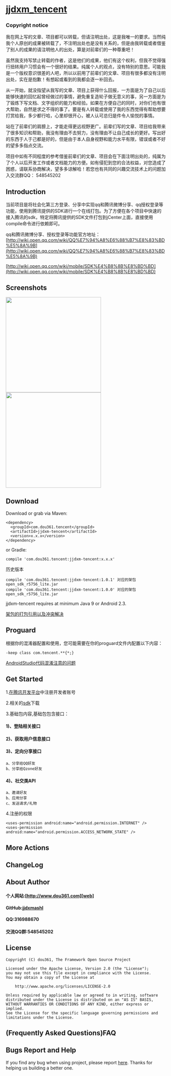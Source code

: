 # [jjdxm_tencent][project] #

### Copyright notice ###

我在网上写的文章、项目都可以转载，但请注明出处，这是我唯一的要求。当然纯我个人原创的成果被转载了，不注明出处也是没有关系的，但是由我转载或者借鉴了别人的成果的请注明他人的出处，算是对前辈们的一种尊重吧！

虽然我支持写禁止转载的作者，这是他们的成果，他们有这个权利，但我不觉得强行扭转用户习惯会有一个很好的结果。纯属个人的观点，没有特别的意思。可能我是一个版权意识很差的人吧，所以以前用了前辈们的文章、项目有很多都没有注明出处，实在是抱歉！有想起或看到的我都会逐一补回去。

从一开始，就没指望从我写的文章、项目上获得什么回报，一方面是为了自己以后能够快速的回忆起曾经做过的事情，避免重复造轮子做无意义的事，另一方面是为了锻炼下写文档、文字组织的能力和经验。如果在方便自己的同时，对你们也有很大帮助，自然是求之不得的事了。要是有人转载或使用了我的东西觉得有帮助想要打赏给我，多少都行哈，心里却很开心，被人认可总归是件令人愉悦的事情。

站在了前辈们的肩膀上，才能走得更远视野更广。前辈们写的文章、项目给我带来了很多知识和帮助，我没有理由不去努力，没有理由不让自己成长的更好。写出好的东西于人于己都是好的，但是由于本人自身视野和能力水平有限，错误或者不好的望多多指点交流。

项目中如有不同程度的参考借鉴前辈们的文章、项目会在下面注明出处的，纯属为了个人以后开发工作或者文档能力的方便。如有侵犯到您的合法权益，对您造成了困惑，请联系协商解决，望多多谅解哈！若您也有共同的兴趣交流技术上的问题加入交流群QQ： 548545202

## Introduction ##
当前项目是将社会化第三方登录、分享中实现qq和腾讯微博分享、qq授权登录等功能，使用到腾讯提供的SDK进行一个在线打包。为了方便在各个项目中快速的接入腾讯的sdk，特定将腾讯提供的SDK文件打包到jCenter上面，直接使用compile命令进行依赖即可。

qq和腾讯微博分享、授权登录等功能官方地址： [http://wiki.open.qq.com/wiki/QQ%E7%94%A8%E6%88%B7%E8%83%BD%E5%8A%9B](http://wiki.open.qq.com/wiki/QQ%E7%94%A8%E6%88%B7%E8%83%BD%E5%8A%9B)

[http://wiki.open.qq.com/wiki/mobile/SDK%E4%B8%8B%E8%BD%BD](http://wiki.open.qq.com/wiki/mobile/SDK%E4%B8%8B%E8%BD%BD)

## Screenshots ##

<img src="https://raw.githubusercontent.com/jjdxmashl/jjdxm_tencent/master/screenshots/icon01.png" width="300"> 
<img src="https://raw.githubusercontent.com/jjdxmashl/jjdxm_tencent/master/screenshots/icon02.png" width="300"> 

## Download ##

Download or grab via Maven:

	<dependency>
	  <groupId>com.dou361.tencent</groupId>
	  <artifactId>jjdxm-tencent</artifactId>
	  <version>x.x.x</version>
	</dependency>

or Gradle:

	compile 'com.dou361.tencent:jjdxm-tencent:x.x.x'

历史版本

	compile 'com.dou361.tencent:jjdxm-tencent:1.0.1' 对应的架包open_sdk_r5756_lite.jar
	compile 'com.dou361.tencent:jjdxm-tencent:1.0.0' 对应的架包open_sdk_r5756_lite.jar

jjdxm-tencent requires at minimum Java 9 or Android 2.3.

[架包的打包引用以及冲突解决][jaraar]

## Proguard ##

根据你的混淆器配置和使用，您可能需要在你的proguard文件内配置以下内容：

	-keep class com.tencent.**{*;}


[AndroidStudio代码混淆注意的问题][minify] 

## Get Started ##

1.[在腾讯开发平台][openqq]中注册开发者账号

2.相关的[sdk][qqsdk]下载

3.基础包内容,基础包包含接口：
#### 1)、登陆相关接口 ####
#### 2)、获取用户信息接口 ####
#### 3)、定向分享接口 ####
	a、分享给QQ好友
	b、分享给Qzone好友
#### 4)、社交类API ####
	a、邀请好友
	b、应用分享
	c、发送请求/礼物 

4.注册的权限

	<uses-permission android:name="android.permission.INTERNET" />
	<uses-permission android:name="android.permission.ACCESS_NETWORK_STATE" />

## More Actions ##

## ChangeLog ##

## About Author ##

#### 个人网站:[http://www.dou361.com][web] ####
#### GitHub:[jjdxmashl][github] ####
#### QQ:316988670 ####
#### 交流QQ群:548545202 ####


## License ##

    Copyright (C) dou361, The Framework Open Source Project
    
    Licensed under the Apache License, Version 2.0 (the "License");
    you may not use this file except in compliance with the License.
    You may obtain a copy of the License at
    
     	http://www.apache.org/licenses/LICENSE-2.0
    
    Unless required by applicable law or agreed to in writing, software
    distributed under the License is distributed on an "AS IS" BASIS,
    WITHOUT WARRANTIES OR CONDITIONS OF ANY KIND, either express or implied.
    See the License for the specific language governing permissions and
    limitations under the License.

## (Frequently Asked Questions)FAQ ##
## Bugs Report and Help ##

If you find any bug when using project, please report [here][issues]. Thanks for helping us building a better one.



[web]:http://www.dou361.com
[github]:https://github.com/jjdxmashl/
[project]:https://github.com/jjdxmashl/jjdxm_tencent/
[issues]:https://github.com/jjdxmashl/jjdxm_tencent/issues/new
[downapk]:https://raw.githubusercontent.com/jjdxmashl/jjdxm_tencent/master/apk/app-debug.apk
[lastaar]:https://raw.githubusercontent.com/jjdxmashl/jjdxm_tencent/master/release/jjdxm-tencent-1.0.0.aar
[lastjar]:https://raw.githubusercontent.com/jjdxmashl/jjdxm_tencent/master/release/jjdxm-tencent-1.0.0.jar
[icon01]:https://raw.githubusercontent.com/jjdxmashl/jjdxm_tencent/master/screenshots/icon01.png
[icon02]:https://raw.githubusercontent.com/jjdxmashl/jjdxm_tencent/master/screenshots/icon02.png
[jaraar]:https://github.com/jjdxmashl/jjdxm_ecodingprocess/blob/master/架包的打包引用以及冲突解决.md
[minify]:https://github.com/jjdxmashl/jjdxm_ecodingprocess/blob/master/AndroidStudio代码混淆注意的问题.md
[openqq]:http://open.qq.com/
[qqsdk]:http://wiki.open.qq.com/wiki/mobile/SDK%E4%B8%8B%E8%BD%BD
